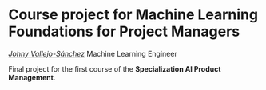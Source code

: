 # Course project for Machine Learning Foundations for Project Managers

*[Johny Vallejo-Sánchez](https://www.linkedin.com/in/johnyvallejo/)*
Machine Learning Engineer

Final project for the first course of the **Specialization AI Product Management**.
